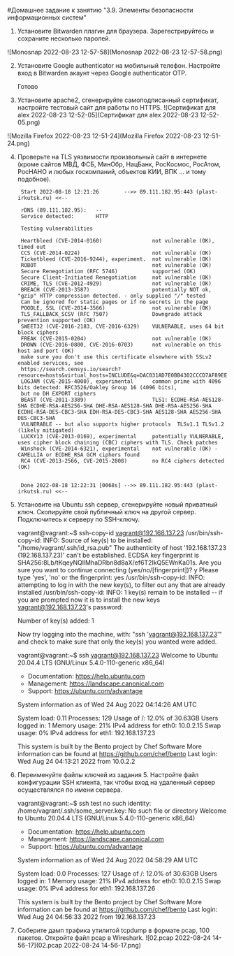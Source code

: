 #Домашнее задание к занятию "3.9. Элементы безопасности информационных систем"

1. Установите Bitwarden плагин для браузера. Зарегестрируйтесь и сохраните несколько паролей.

![Monosnap 2022-08-23 12-57-58](Monosnap 2022-08-23 12-57-58.png)

2. Установите Google authenticator на мобильный телефон. Настройте вход в Bitwarden акаунт через Google authenticator OTP.

    Готово

3. Установите apache2, сгенерируйте самоподписанный сертификат, настройте тестовый сайт для работы по HTTPS.
![Сертификат для alex 2022-08-23 12-52-05](Сертификат для alex 2022-08-23 12-52-05.png)

![Mozilla Firefox 2022-08-23 12-51-24](Mozilla Firefox 2022-08-23 12-51-24.png)

4. Проверьте на TLS уязвимости произвольный сайт в интернете (кроме сайтов МВД, ФСБ, МинОбр, НацБанк, РосКосмос, РосАтом, РосНАНО и любых госкомпаний, объектов КИИ, ВПК ... и тому подобное).

        Start 2022-08-18 12:21:26        -->> 89.111.182.95:443 (plast-irkutsk.ru) <<--
        
        rDNS (89.111.182.95):   --
        Service detected:       HTTP
        
        Testing vulnerabilities
        
        Heartbleed (CVE-2014-0160)                not vulnerable (OK), timed out
        CCS (CVE-2014-0224)                       not vulnerable (OK)
        Ticketbleed (CVE-2016-9244), experiment.  not vulnerable (OK)
        ROBOT                                     not vulnerable (OK)
        Secure Renegotiation (RFC 5746)           supported (OK)
        Secure Client-Initiated Renegotiation     not vulnerable (OK)
        CRIME, TLS (CVE-2012-4929)                not vulnerable (OK)
        BREACH (CVE-2013-3587)                    potentially NOT ok, "gzip" HTTP compression detected. - only supplied "/" tested
        Can be ignored for static pages or if no secrets in the page
        POODLE, SSL (CVE-2014-3566)               not vulnerable (OK)
        TLS_FALLBACK_SCSV (RFC 7507)              Downgrade attack prevention supported (OK)
        SWEET32 (CVE-2016-2183, CVE-2016-6329)    VULNERABLE, uses 64 bit block ciphers
        FREAK (CVE-2015-0204)                     not vulnerable (OK)
        DROWN (CVE-2016-0800, CVE-2016-0703)      not vulnerable on this host and port (OK)
        make sure you don't use this certificate elsewhere with SSLv2 enabled services, see
        https://search.censys.io/search?resource=hosts&virtual_hosts=INCLUDE&q=DAC031AD7E0BB4302CCCD7AF89EEDF80D59B2CBE8A425C77F56689D4049E24A5
        LOGJAM (CVE-2015-4000), experimental      common prime with 4096 bits detected: RFC3526/Oakley Group 16 (4096 bits),
        but no DH EXPORT ciphers
        BEAST (CVE-2011-3389)                     TLS1: ECDHE-RSA-AES128-SHA ECDHE-RSA-AES256-SHA DHE-RSA-AES128-SHA DHE-RSA-AES256-SHA ECDHE-RSA-DES-CBC3-SHA EDH-RSA-DES-CBC3-SHA AES128-SHA AES256-SHA DES-CBC3-SHA
        VULNERABLE -- but also supports higher protocols  TLSv1.1 TLSv1.2 (likely mitigated)
        LUCKY13 (CVE-2013-0169), experimental     potentially VULNERABLE, uses cipher block chaining (CBC) ciphers with TLS. Check patches
        Winshock (CVE-2014-6321), experimental    not vulnerable (OK) - CAMELLIA or ECDHE_RSA GCM ciphers found
        RC4 (CVE-2013-2566, CVE-2015-2808)        no RC4 ciphers detected (OK)
        
        
        Done 2022-08-18 12:22:31 [0068s] -->> 89.111.182.95:443 (plast-irkutsk.ru) <<--
    
5. Установите на Ubuntu ssh сервер, сгенерируйте новый приватный ключ. Скопируйте свой публичный ключ на другой сервер. Подключитесь к серверу по SSH-ключу.

    vagrant@vagrant:~$ ssh-copy-id vagrant@192.168.137.23
    /usr/bin/ssh-copy-id: INFO: Source of key(s) to be installed: "/home/vagrant/.ssh/id_rsa.pub"
    The authenticity of host '192.168.137.23 (192.168.137.23)' can't be established.
    ECDSA key fingerprint is SHA256:8Lb/tKqeyNQllMhaDRbn8d8aX/ef6T2IkQ5EWnKa01s.
    Are you sure you want to continue connecting (yes/no/[fingerprint])? y
    Please type 'yes', 'no' or the fingerprint: yes
    /usr/bin/ssh-copy-id: INFO: attempting to log in with the new key(s), to filter out any that are already installed
    /usr/bin/ssh-copy-id: INFO: 1 key(s) remain to be installed -- if you are prompted now it is to install the new keys
    vagrant@192.168.137.23's password:
    
    Number of key(s) added: 1
    
    Now try logging into the machine, with:   "ssh 'vagrant@192.168.137.23'"
    and check to make sure that only the key(s) you wanted were added.
    
    vagrant@vagrant:~$ ssh vagrant@192.168.137.23
    Welcome to Ubuntu 20.04.4 LTS (GNU/Linux 5.4.0-110-generic x86_64)
    
    * Documentation:  https://help.ubuntu.com
    * Management:     https://landscape.canonical.com
    * Support:        https://ubuntu.com/advantage
    
    System information as of Wed 24 Aug 2022 04:14:26 AM UTC
    
    System load:  0.11               Processes:             129
    Usage of /:   12.0% of 30.63GB   Users logged in:       1
    Memory usage: 21%                IPv4 address for eth0: 10.0.2.15
    Swap usage:   0%                 IPv4 address for eth1: 192.168.137.23
    
    
    This system is built by the Bento project by Chef Software
    More information can be found at https://github.com/chef/bento
    Last login: Wed Aug 24 04:13:21 2022 from 10.0.2.2
    
6. Переименуйте файлы ключей из задания 5. Настройте файл конфигурации SSH клиента, так чтобы вход на удаленный сервер осуществлялся по имени сервера.

    vagrant@vagrant:~$ ssh test
    no such identity: /home/vagrant/.ssh/some_server.key: No such file or directory
    Welcome to Ubuntu 20.04.4 LTS (GNU/Linux 5.4.0-110-generic x86_64)
    
     * Documentation:  https://help.ubuntu.com
     * Management:     https://landscape.canonical.com
     * Support:        https://ubuntu.com/advantage
    
      System information as of Wed 24 Aug 2022 04:58:29 AM UTC
    
      System load:  0.0                Processes:             127
      Usage of /:   12.0% of 30.63GB   Users logged in:       1
      Memory usage: 21%                IPv4 address for eth0: 10.0.2.15
      Swap usage:   0%                 IPv4 address for eth1: 192.168.137.26
    
    
    This system is built by the Bento project by Chef Software
    More information can be found at https://github.com/chef/bento
    Last login: Wed Aug 24 04:56:33 2022 from 192.168.137.23

7. Соберите дамп трафика утилитой tcpdump в формате pcap, 100 пакетов. Откройте файл pcap в Wireshark.
![02.pcap 2022-08-24 14-56-17](02.pcap 2022-08-24 14-56-17.png)